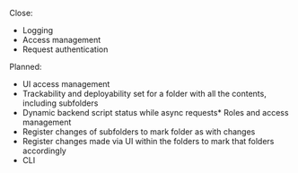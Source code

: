 Close:
* Logging
* Access management
* Request authentication


Planned:
* UI access management
* Trackability and deployability set for a folder with all the contents, including subfolders
* Dynamic backend script status while async requests* Roles and access management
* Register changes of subfolders to mark folder as with changes
* Register changes made via UI within the folders to mark that folders accordingly
* CLI